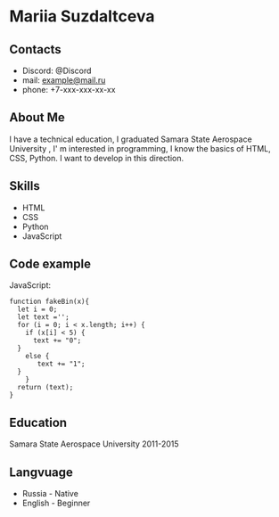 # Mariia Suzdaltсeva
## Contacts
* Discord:  @Discord
* mail: example@mail.ru
* phone: +7-xxx-xxx-xx-xx
## About Me
I have a technical education, I graduated Samara State Aerospace University , I' m interested in programming, I know the basics of HTML, CSS, Python. I want to develop in this direction.
## Skills
* HTML
* CSS
* Python
* JavaScript
## Code example
 JavaScript:
```
function fakeBin(x){
  let i = 0;
  let text ='';
  for (i = 0; i < x.length; i++) {
    if (x[i] < 5) {
      text += "0";
  }
    else {
       text += "1";
  }
    }
  return (text);
}
```
## Education
Samara State Aerospace University 2011-2015
## Langvuage
* Russia - Native
* English - Beginner